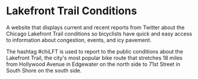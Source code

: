Lakefront Trail Conditions
==========================

A website that displays current and recent reports from Twitter about the Chicago Lakefront Trail conditions so bicyclists have quick and easy access to information about congestion, events, and icy pavement. 

The hashtag #chiLFT is used to report to the public conditions about the Lakefront Trail, the city's most popular bike route that stretches 18 miles from Hollywood Avenue in Edgewater on the north side to 71st Street in South Shore on the south side.
